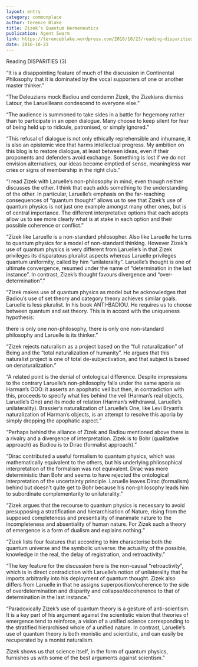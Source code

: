 ```yaml
---
layout: entry
category: commonplace
author: Terence Blake
title: Zizek’s Quantum Hermeneutics
publication: Agent Swarm
link: https://terenceblake.wordpress.com/2016/10/23/reading-disparities-3-zizeks-quantum-hermeneutics/
date: 2016-10-23
---
```


Reading DISPARITIES (3)

“It is a disappointing feature of much of the discussion in Continental Philosophy that it is dominated by the vocal supporters of one or another master thinker.”

“The Deleuzians mock Badiou and condemn Zizek, the Zizekians dismiss Latour, the Laruellleans condescend to everyone else.”

“The audience is summoned to take sides in a battle for hegemony rather than to participate in an open dialogue. Many choose to keep silent for fear of being held up to ridicule, patronised, or simply ignored.”

“This refusal of dialogue is not only ethically reprehensible and inhumane, it is also an epistemic vice that harms intellectual progress. My ambition on this blog is to restore dialogue, at least between ideas, even if their proponents and defenders avoid exchange. Something is lost if we do not envision alternatives, our ideas become emptied of sense, meaningless war cries or signs of membership in the right club.”

“I read Zizek with Laruelle’s non-philosophy in mind, even though neither discusses the other. I think that each adds something to the understanding of the other. In particular, Laruelle’s emphasis on the far-reaching consequences of “quantum thought” allows us to see that Zizek’s use of quantum physics is not just one example amongst many other ones, but is of central importance. The different interpretative options that each adopts allow us to see more clearly what is at stake in each option and their possible coherence or conflict.”

“Zizek like Laruelle is a non-standard philosopher. Also like Laruelle he turns to quantum physics for a model of non-standard thinking. However Zizek’s use of quantum physics is very different from Laruelle’s in that Zizek privileges its disparatous pluralist aspects whereas Laruelle privileges quantum uniformity, called by him “unilaterality”. Laruelle’s thought is one of ultimate convergence, resumed under the name of “determination in the last instance”. In contrast, Zizek’s thought favours divergence and “over-determination”.”

“Zizek makes use of quantum physics as model but he acknowledges that Badiou’s use of set theory and category theory achieves similar goals. Laruelle is less pluralist. In his book ANTI-BADIOU. He requires us to choose between quantum and set theory. This is in accord with the uniqueness hypothesis:

there is only one non-philosophy, there is only one non-standard philosophy and Laruelle is its thinker.”

“Zizek rejects naturalism as a project based on the “full naturalization” of Being and the “total naturalization of humanity”. He argues that this naturalist project is one of total de-subjectivation, and that subject is based on denaturalization.”

“A related point is the denial of ontological difference. Despite impressions to the contrary Laruelle’s non-philosophy falls under the same aporia as Harman’s OOO: it asserts an apophatic veil but then, in contradiction with this, proceeds to specify what lies behind the veil (Harman’s real objects, Laruelle’s One) and its mode of relation (Harman’s withdrawal, Laruelle’s unilaterality). Brassier’s naturalization of Laruelle’s One, like Levi Bryant’s naturalization of Harman’s objects, is an attempt to resolve this aporia by simply dropping the apophatic aspect.”

“Perhaps behind the alliance of Zizek and Badiou mentioned above there is a rivalry and a divergence of interpretation. Zizek is to Bohr (qualitative approach) as Badiou is to Dirac (formalist approach).”

“Dirac contributed a useful formalism to quantum physics, which was mathematically equivalent to the others, but his underlying philosophical interpretation of the formalism was not equivalent. Dirac was more deterministic than Bohr and seems to have rejected the ontological interpretation of the uncertainty principle. Laruelle leaves Dirac (formalism) behind but doesn’t quite get to Bohr because his non-philosophy leads him to subordinate complementarity to unilaterality.”

“Zizek argues that the recourse to quantum physics is necessary to avoid presupposing a stratification and hierarchisation of Nature, rising from the supposed completeness and presentiality of inanimate nature to the incompleteness and absentiality of human nature. For Zizek such a theory of emergence is a form of dualism and explains nothing.”

“Zizek lists four features that according to him characterise both the quantum universe and the symbolic universe: the actuality of the possible, knowledge in the real, the delay of registration, and retroactivity.”

“The key feature for the discussion here is the non-causal “retroactivity”, which is in direct contradiction with Laruelle’s notion of unilaterality that he imports arbitrarily into his deployment of quantum thought. Zizek also differs from Laruelle in that he assigns superposition/coherence to the side of overdetermination and disparity and collapse/decoherence to that of determination in the last instance.”

“Paradoxically Zizek’s use of quantum theory is a gesture of anti-scientism. It is a key part of his argument against the scientistic vision that theories of emergence tend to reinforce, a vision of a unified science corresponding to the stratified hierarchised whole of a unified nature. In contrast, Laruelle’s use of quantum theory is both monistic and scientistic, and can easily be recuperated by a monist naturalism.

Zizek shows us that science itself, in the form of quantum physics, furnishes us with some of the best arguments against scientism.”


